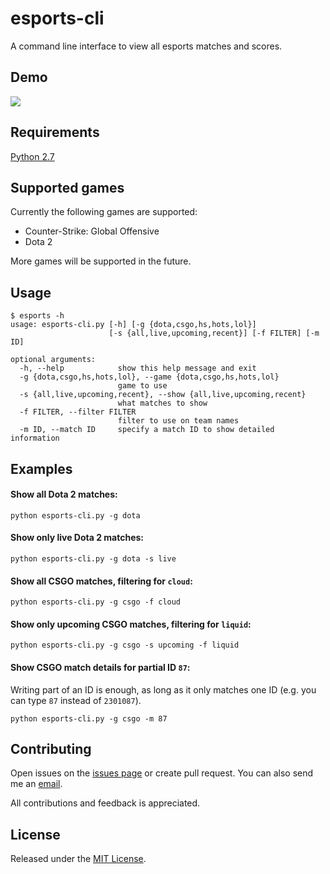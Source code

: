# esports-cli
A command line interface to view all esports matches and scores.

## Demo
![](http://i.imgur.com/KxHSHas.gif)

## Requirements
[Python 2.7](https://www.python.org/downloads/)

## Supported games
Currently the following games are supported:
+ Counter-Strike: Global Offensive
+ Dota 2

More games will be supported in the future.

## Usage
```
$ esports -h
usage: esports-cli.py [-h] [-g {dota,csgo,hs,hots,lol}]
                      [-s {all,live,upcoming,recent}] [-f FILTER] [-m ID]

optional arguments:
  -h, --help            show this help message and exit
  -g {dota,csgo,hs,hots,lol}, --game {dota,csgo,hs,hots,lol}
                        game to use
  -s {all,live,upcoming,recent}, --show {all,live,upcoming,recent}
                        what matches to show
  -f FILTER, --filter FILTER
                        filter to use on team names
  -m ID, --match ID     specify a match ID to show detailed information
```

## Examples
#### Show all Dota 2 matches:
```
python esports-cli.py -g dota
```

#### Show only live Dota 2 matches:
```
python esports-cli.py -g dota -s live
```

#### Show all CSGO matches, filtering for `cloud`:
```
python esports-cli.py -g csgo -f cloud
```

#### Show only upcoming CSGO matches, filtering for `liquid`:
```
python esports-cli.py -g csgo -s upcoming -f liquid
```

#### Show CSGO match details for partial ID `87`:
Writing part of an ID is enough, as long as it only matches one ID (e.g. you can type `87` instead of `2301087`).
```
python esports-cli.py -g csgo -m 87
```

## Contributing
Open issues on the [issues page](https://github.com/PacoHobi/esports-cli/issues) or create pull request. You can also send me an [email](mailto:hey@pacohobi.com).

All contributions and feedback is appreciated.

## License
Released under the [MIT License](https://github.com/PacoHobi/esports-cli/blob/master/LICENSE).
